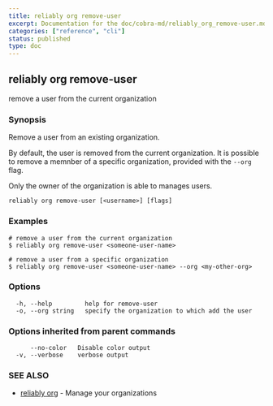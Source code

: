 ```yaml
---
title: reliably org remove-user
excerpt: Documentation for the doc/cobra-md/reliably_org_remove-user.md command in the Reliably CLI
categories: ["reference", "cli"]
status: published
type: doc
---
```

## reliably org remove-user

remove a user from the current organization

### Synopsis

Remove a user from an existing organization.

By default, the user is removed from the current organization.
It is possible to remove a memnber of a specific organization,
provided with the `--org` flag.

Only the owner of the organization is able to manages users.

```
reliably org remove-user [<username>] [flags]
```

### Examples

```
# remove a user from the current organization
$ reliably org remove-user <someone-user-name>

# remove a user from a specific organization
$ reliably org remove-user <someone-user-name> --org <my-other-org>
```

### Options

```
  -h, --help         help for remove-user
  -o, --org string   specify the organization to which add the user
```

### Options inherited from parent commands

```
      --no-color   Disable color output
  -v, --verbose    verbose output
```

### SEE ALSO

* [reliably org](/docs/reference/cli/reliably-org/)	 - Manage your organizations

